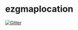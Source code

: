 # ezgmaplocation

[![Gitter](https://badges.gitter.im/ezsystems/ezgmaplocation.svg)](https://gitter.im/ezsystems/ezgmaplocation?utm_source=badge&utm_medium=badge&utm_campaign=pr-badge&utm_content=badge)